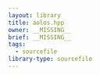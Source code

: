 ```yaml
---
layout: library
title: aolos.hpp
owner: __MISSING__
brief: __MISSING__
tags:
  - sourcefile
library-type: sourcefile
---
```


```{index} aolos.hpp
```
